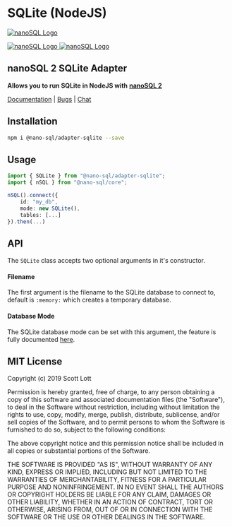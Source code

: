 # SQLite \(NodeJS\)

[![nanoSQL Logo](https://github.com/ClickSimply/Nano-SQL/raw/2.0/graphics/logo.png)](https://github.com/ClickSimply/Nano-SQL/tree/2.0/packages/Core)

[![nanoSQL Logo](https://badge.fury.io/js/%40nano-sql%2Fadapter-sqlite.svg) ](https://badge.fury.io/js/%40nano-sql%2Fadapter-sqlite)[![nanoSQL Logo](https://img.shields.io/npm/l/express.svg?style=flat-square)](https://github.com/ClickSimply/@nano-sql/core/blob/master/LICENSE)

## nanoSQL 2 SQLite Adapter

**Allows you to run SQLite in NodeJS with** [**nanoSQL 2**](https://www.npmjs.com/package/@nano-sql/core)

[Documentation](https://nanosql.gitbook.io/docs/adapters/sqlite-nodejs) \| [Bugs](https://github.com/ClickSimply/Nano-SQL/issues) \| [Chat](https://gitter.im/nano-sql/community)

## Installation <a id="installation"></a>

```bash
npm i @nano-sql/adapter-sqlite --save
```

## Usage <a id="usage"></a>

```typescript
import { SQLite } from "@nano-sql/adapter-sqlite";
import { nSQL } from "@nano-sql/core";

nSQL().connect({
    id: "my_db",
    mode: new SQLite(),
    tables: [...]
}).then(...)
```

## API <a id="api"></a>

The `SQLite` class accepts two optional arguments in it's constructor.

#### Filename <a id="filename"></a>

The first argument is the filename to the SQLite database to connect to, default is `:memory:` which creates a temporary database.

#### Database Mode <a id="database-mode"></a>

The SQLite database mode can be set with this argument, the feature is fully documented [here](https://github.com/mapbox/node-sqlite3/wiki/API#new-sqlite3databasefilename-mode-callback).

## MIT License <a id="mit-license"></a>

Copyright \(c\) 2019 Scott Lott

Permission is hereby granted, free of charge, to any person obtaining a copy of this software and associated documentation files \(the "Software"\), to deal in the Software without restriction, including without limitation the rights to use, copy, modify, merge, publish, distribute, sublicense, and/or sell copies of the Software, and to permit persons to whom the Software is furnished to do so, subject to the following conditions:

The above copyright notice and this permission notice shall be included in all copies or substantial portions of the Software.

THE SOFTWARE IS PROVIDED "AS IS", WITHOUT WARRANTY OF ANY KIND, EXPRESS OR IMPLIED, INCLUDING BUT NOT LIMITED TO THE WARRANTIES OF MERCHANTABILITY, FITNESS FOR A PARTICULAR PURPOSE AND NONINFRINGEMENT. IN NO EVENT SHALL THE AUTHORS OR COPYRIGHT HOLDERS BE LIABLE FOR ANY CLAIM, DAMAGES OR OTHER LIABILITY, WHETHER IN AN ACTION OF CONTRACT, TORT OR OTHERWISE, ARISING FROM, OUT OF OR IN CONNECTION WITH THE SOFTWARE OR THE USE OR OTHER DEALINGS IN THE SOFTWARE.
